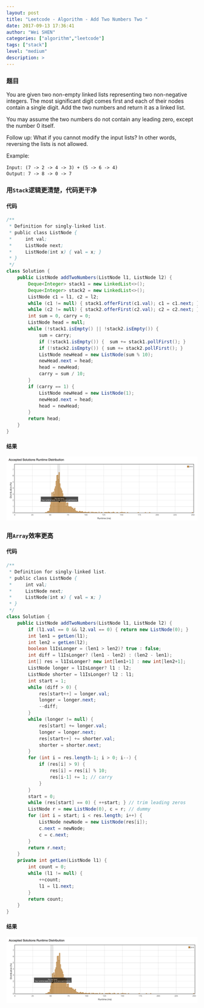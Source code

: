 ```yaml
---
layout: post
title: "Leetcode - Algorithm - Add Two Numbers Two "
date: 2017-09-13 17:36:41
author: "Wei SHEN"
categories: ["algorithm","leetcode"]
tags: ["stack"]
level: "medium"
description: >
---
```


### 题目
You are given two non-empty linked lists representing two non-negative integers. The most significant digit comes first and each of their nodes contain a single digit. Add the two numbers and return it as a linked list.

You may assume the two numbers do not contain any leading zero, except the number 0 itself.

Follow up:
What if you cannot modify the input lists? In other words, reversing the lists is not allowed.

Example:
```
Input: (7 -> 2 -> 4 -> 3) + (5 -> 6 -> 4)
Output: 7 -> 8 -> 0 -> 7
```

### 用`Stack`逻辑更清楚，代码更干净

#### 代码
```java
/**
 * Definition for singly-linked list.
 * public class ListNode {
 *     int val;
 *     ListNode next;
 *     ListNode(int x) { val = x; }
 * }
 */
class Solution {
    public ListNode addTwoNumbers(ListNode l1, ListNode l2) {
        Deque<Integer> stack1 = new LinkedList<>();
        Deque<Integer> stack2 = new LinkedList<>();
        ListNode c1 = l1, c2 = l2;
        while (c1 != null) { stack1.offerFirst(c1.val); c1 = c1.next; }
        while (c2 != null) { stack2.offerFirst(c2.val); c2 = c2.next; }
        int sum = 0, carry = 0;
        ListNode head = null;
        while (!stack1.isEmpty() || !stack2.isEmpty()) {
            sum = carry;
            if (!stack1.isEmpty()) {  sum += stack1.pollFirst(); }
            if (!stack2.isEmpty()) { sum += stack2.pollFirst(); }
            ListNode newHead = new ListNode(sum % 10);
            newHead.next = head;
            head = newHead;
            carry = sum / 10;
        }
        if (carry == 1) {
            ListNode newHead = new ListNode(1);
            newHead.next = head;
            head = newHead;
        }
        return head;
    }
}
```

#### 结果
![add-two-numbers-two-1](/images/leetcode/add-two-numbers-two-1.png)


### 用`Array`效率更高

#### 代码
```java
/**
 * Definition for singly-linked list.
 * public class ListNode {
 *     int val;
 *     ListNode next;
 *     ListNode(int x) { val = x; }
 * }
 */
class Solution {
    public ListNode addTwoNumbers(ListNode l1, ListNode l2) {
        if (l1.val == 0 && l2.val == 0) { return new ListNode(0); }
        int len1 = getLen(l1);
        int len2 = getLen(l2);
        boolean l1IsLonger = (len1 > len2)? true : false;
        int diff = l1IsLonger? (len1 - len2) : (len2 - len1);
        int[] res = l1IsLonger? new int[len1+1] : new int[len2+1];
        ListNode longer = l1IsLonger? l1 : l2;
        ListNode shorter = l1IsLonger? l2 : l1;
        int start = 1;
        while (diff > 0) {
            res[start++] = longer.val;
            longer = longer.next;
            --diff;
        }
        while (longer != null) {
            res[start] += longer.val;
            longer = longer.next;
            res[start++] += shorter.val;
            shorter = shorter.next;
        }
        for (int i = res.length-1; i > 0; i--) {
            if (res[i] > 9) {
                res[i] = res[i] % 10;
                res[i-1] += 1; // carry
            }
        }
        start = 0;
        while (res[start] == 0) { ++start; } // trim leading zeros
        ListNode r = new ListNode(0), c = r; // dummy
        for (int i = start; i < res.length; i++) {
            ListNode newNode = new ListNode(res[i]);
            c.next = newNode;
            c = c.next;
        }
        return r.next;
    }
    private int getLen(ListNode l1) {
        int count = 0;
        while (l1 != null) {
            ++count;
            l1 = l1.next;
        }
        return count;
    }
}
```

#### 结果
![add-two-numbers-two-2](/images/leetcode/add-two-numbers-two-2.png)
